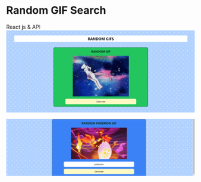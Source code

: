 # Random GIF Search
 React js & API
 ![Alt text](<public/second (3).png>)
 
 ![Alt text](<public/second (1).png>)
